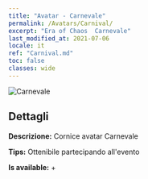 ```yaml
---
title: "Avatar - Carnevale"
permalink: /Avatars/Carnival/
excerpt: "Era of Chaos  Carnevale"
last_modified_at: 2021-07-06
locale: it
ref: "Carnival.md"
toc: false
classes: wide
---
```

 ![Carnevale](/images/a/avatarFrame_95.png)

## Dettagli

 **Descrizione:** Cornice avatar Carnevale 

 **Tips:** Ottenibile partecipando all'evento 

 **Is available:**  + 

